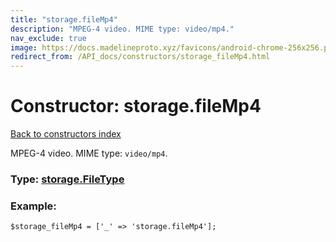```yaml
---
title: "storage.fileMp4"
description: "MPEG-4 video. MIME type: video/mp4."
nav_exclude: true
image: https://docs.madelineproto.xyz/favicons/android-chrome-256x256.png
redirect_from: /API_docs/constructors/storage_fileMp4.html
---
```

# Constructor: storage.fileMp4  
[Back to constructors index](/API_docs/constructors/index.html)



MPEG-4 video. MIME type: `video/mp4`.




### Type: [storage.FileType](/API_docs/types/storage.FileType.html)


### Example:

```
$storage_fileMp4 = ['_' => 'storage.fileMp4'];
```  
